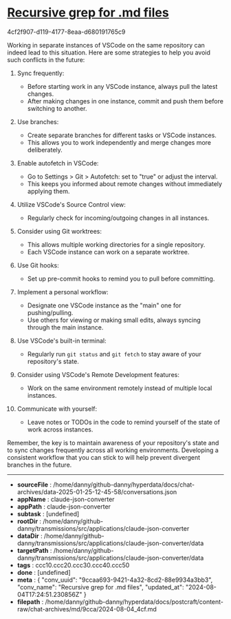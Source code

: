 # [Recursive grep for .md files](https://claude.ai/chat/9ccaa693-9421-4a32-8cd2-88e9934a3bb3)

4cf2f907-d119-4177-8eaa-d680191765c9

 Working in separate instances of VSCode on the same repository can indeed lead to this situation. Here are some strategies to help you avoid such conflicts in the future:

1. Sync frequently:
   - Before starting work in any VSCode instance, always pull the latest changes.
   - After making changes in one instance, commit and push them before switching to another.

2. Use branches:
   - Create separate branches for different tasks or VSCode instances.
   - This allows you to work independently and merge changes more deliberately.

3. Enable autofetch in VSCode:
   - Go to Settings > Git > Autofetch: set to "true" or adjust the interval.
   - This keeps you informed about remote changes without immediately applying them.

4. Utilize VSCode's Source Control view:
   - Regularly check for incoming/outgoing changes in all instances.

5. Consider using Git worktrees:
   - This allows multiple working directories for a single repository.
   - Each VSCode instance can work on a separate worktree.

6. Use Git hooks:
   - Set up pre-commit hooks to remind you to pull before committing.

7. Implement a personal workflow:
   - Designate one VSCode instance as the "main" one for pushing/pulling.
   - Use others for viewing or making small edits, always syncing through the main instance.

8. Use VSCode's built-in terminal:
   - Regularly run `git status` and `git fetch` to stay aware of your repository's state.

9. Consider using VSCode's Remote Development features:
   - Work on the same environment remotely instead of multiple local instances.

10. Communicate with yourself:
    - Leave notes or TODOs in the code to remind yourself of the state of work across instances.

Remember, the key is to maintain awareness of your repository's state and to sync changes frequently across all working environments. Developing a consistent workflow that you can stick to will help prevent divergent branches in the future.

---

* **sourceFile** : /home/danny/github-danny/hyperdata/docs/chat-archives/data-2025-01-25-12-45-58/conversations.json
* **appName** : claude-json-converter
* **appPath** : claude-json-converter
* **subtask** : [undefined]
* **rootDir** : /home/danny/github-danny/transmissions/src/applications/claude-json-converter
* **dataDir** : /home/danny/github-danny/transmissions/src/applications/claude-json-converter/data
* **targetPath** : /home/danny/github-danny/transmissions/src/applications/claude-json-converter/data
* **tags** : ccc10.ccc20.ccc30.ccc40.ccc50
* **done** : [undefined]
* **meta** : {
  "conv_uuid": "9ccaa693-9421-4a32-8cd2-88e9934a3bb3",
  "conv_name": "Recursive grep for .md files",
  "updated_at": "2024-08-04T17:24:51.230856Z"
}
* **filepath** : /home/danny/github-danny/hyperdata/docs/postcraft/content-raw/chat-archives/md/9cca/2024-08-04_4cf.md